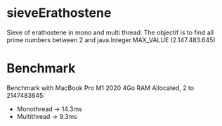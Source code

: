 # sieveErathostene
 Sieve of erathostene in mono and multi thread.
 The objectif is to find all prime numbers between 2 and
 java.Integer.MAX_VALUE (2.147.483.645)

# Benchmark
Benchmark with MacBook Pro M1 2020 4Go RAM Allocated, 2 to 2147483645:
* Monothread -> 14.3ms
* Multithread -> 9.3ms
